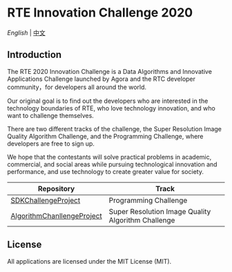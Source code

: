 # RTE Innovation Challenge 2020

*English* | [中文](README.zh.md)

## Introduction

The RTE 2020 Innovation Challenge is a Data Algorithms and Innovative Applications Challenge launched by Agora and the RTC developer community，for developers all around the world.

Our original goal is to find out the developers who are interested in the technology boundaries of RTE, who love technology innovation, and who want to challenge themselves.

There are two different tracks of the challenge, the Super Resolution Image Quality Algorithm Challenge, and the Programming Challenge, where developers are free to sign up.

We hope that the contestants will solve practical problems in academic, commercial, and social areas while pursuing technological innovation and performance, and use technology to create greater value for society.

Repository|Track
-|-
[SDKChallengeProject](./SDKChallengeProject)| Programming Challenge
[AlgorithmChanllengeProject](./AlgorithmChanllengeProject)|Super Resolution Image Quality Algorithm Challenge

## License

All applications are licensed under the MIT License (MIT).